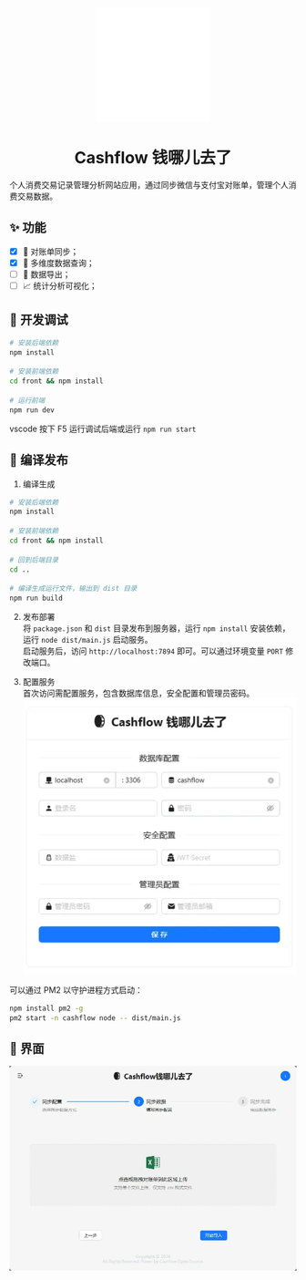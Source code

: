 <p align="center">
  <a href="https://s.hancel.org">
    <img width="200" src="./front/src/assets/images/logo.svg">
  </a>
</p>

<h1 align="center">Cashflow 钱哪儿去了</h1>

个人消费交易记录管理分析网站应用，通过同步微信与支付宝对账单，管理个人消费交易数据。

## ✨ 功能

- [x] 🔁 对账单同步；
- [x] 🔎 多维度数据查询；
- [ ] 📄 数据导出；
- [ ] 📈 统计分析可视化；

## 🐞 开发调试

``` bash
# 安装后端依赖
npm install

# 安装前端依赖
cd front && npm install

# 运行前端
npm run dev

```

vscode 按下 F5 运行调试后端或运行 `npm run start`

## 🔨 编译发布

1. 编译生成  
``` bash
# 安装后端依赖
npm install

# 安装前端依赖
cd front && npm install

# 回到后端目录
cd ..

# 编译生成运行文件，输出到 dist 目录
npm run build

```

2. 发布部署  
  将 `package.json` 和  `dist` 目录发布到服务器，运行 `npm install` 安装依赖，运行 `node dist/main.js` 启动服务。  
  启动服务后，访问 `http://localhost:7894` 即可。可以通过环境变量 `PORT` 修改端口。

3. 配置服务  
  首次访问需配置服务，包含数据库信息，安全配置和管理员密码。  
  ![](./assets/config.webp)

可以通过 PM2 以守护进程方式启动：
  
``` bash
npm install pm2 -g
pm2 start -n cashflow node -- dist/main.js
```

## 👀 界面

![](./assets/preview.webp)